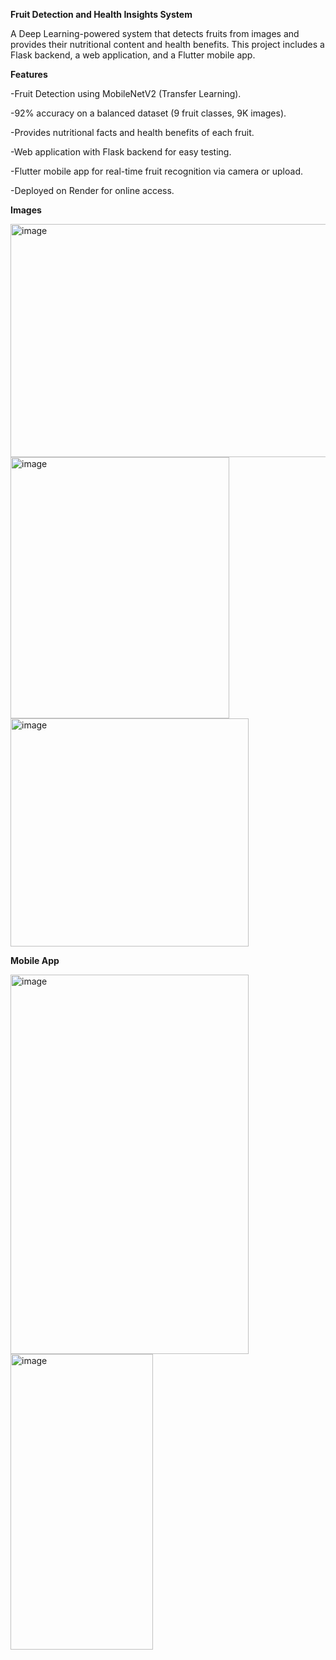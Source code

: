 **Fruit Detection and Health Insights System**

A Deep Learning-powered system that detects fruits from images and provides their nutritional content and health benefits.
This project includes a Flask backend, a web application, and a Flutter mobile app.

**Features**

-Fruit Detection using MobileNetV2 (Transfer Learning).

-92% accuracy on a balanced dataset (9 fruit classes, 9K images).

-Provides nutritional facts and health benefits of each fruit.

-Web application with Flask backend for easy testing.

-Flutter mobile app for real-time fruit recognition via camera or upload.

-Deployed on Render for online access.


**Images**

<img width="1074" height="373" alt="image" src="https://github.com/user-attachments/assets/c1b4d3b1-0853-4522-9d2e-78fdfaed2cdf" />
<img width="350" height="418" alt="image" src="https://github.com/user-attachments/assets/d3b05fb6-95f3-4deb-bfb7-8ef871a090f2" />
<img width="381" height="365" alt="image" src="https://github.com/user-attachments/assets/224f56af-5a2f-47b2-8498-1a9a1e1e7c5d" />

 **Mobile App** 
 
<img width="381" height="607" alt="image" src="https://github.com/user-attachments/assets/b5cc6dd7-0e07-45ec-9f32-16aa5fcec1ba" />
<img width="228" height="473" alt="image" src="https://github.com/user-attachments/assets/28560efe-1a61-4631-904e-ff5f6135dfb1" />




